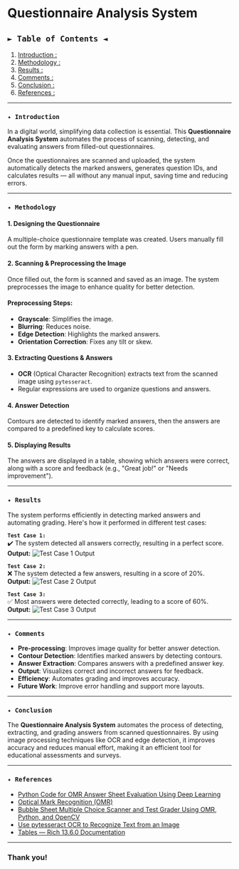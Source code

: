 # Questionnaire Analysis System

##  `► Table of Contents ◄`
1. [Introduction :](#introduction)
2. [Methodology :](#methodology)
3. [Results :](#results)
4. [Comments :](#comments)
5. [Conclusion :](#conclusion)
6. [References :](#references)

---

### `✦ Introduction`

In a digital world, simplifying data collection is essential. This **Questionnaire Analysis System** automates the process of scanning, detecting, and evaluating answers from filled-out questionnaires. 

Once the questionnaires are scanned and uploaded, the system automatically detects the marked answers, generates question IDs, and calculates results — all without any manual input, saving time and reducing errors. 

---

### `✦ Methodology`

#### 1. Designing the Questionnaire
A multiple-choice questionnaire template was created. Users manually fill out the form by marking answers with a pen.

#### 2.  Scanning & Preprocessing the Image
Once filled out, the form is scanned and saved as an image. The system preprocesses the image to enhance quality for better detection.

#### Preprocessing Steps:
- **Grayscale**: Simplifies the image.
- **Blurring**: Reduces noise.
- **Edge Detection**: Highlights the marked answers.
- **Orientation Correction**: Fixes any tilt or skew.

#### 3.  Extracting Questions & Answers
- **OCR** (Optical Character Recognition) extracts text from the scanned image using `pytesseract`.
- Regular expressions are used to organize questions and answers.

#### 4.  Answer Detection
Contours are detected to identify marked answers, then the answers are compared to a predefined key to calculate scores.

#### 5.  Displaying Results
The answers are displayed in a table, showing which answers were correct, along with a score and feedback (e.g., "Great job!" or "Needs improvement").

---

### `✦ Results`

The system performs efficiently in detecting marked answers and automating grading. Here's how it performed in different test cases:

**`Test Case 1:`**  
✔️ The system detected all answers correctly, resulting in a perfect score.  
 **Output:** ![Test Case 1 Output](output_image_1.jpg)

**`Test Case 2:`**  
❌ The system detected a few answers, resulting in a score of 20%.  
 **Output:** ![Test Case 2 Output](output_image_2.jpg)

**`Test Case 3:`**  
✅ Most answers were detected correctly, leading to a score of 60%.  
**Output:** ![Test Case 3 Output](output_image_3.jpg)

---

### `✦ Comments`

- **Pre-processing**: Improves image quality for better answer detection.
- **Contour Detection**: Identifies marked answers by detecting contours.
- **Answer Extraction**: Compares answers with a predefined answer key.
- **Output**: Visualizes correct and incorrect answers for feedback.
- **Efficiency**: Automates grading and improves accuracy.
- **Future Work**: Improve error handling and support more layouts.

---

### `✦ Conclusion`

The **Questionnaire Analysis System** automates the process of detecting, extracting, and grading answers from scanned questionnaires. By using image processing techniques like OCR and edge detection, it improves accuracy and reduces manual effort, making it an efficient tool for educational assessments and surveys.

---

### `✦ References`

- [Python Code for OMR Answer Sheet Evaluation Using Deep Learning](https://www.youtube.com/watch?v=umSRR2qUKXA)
- [Optical Mark Recognition (OMR)](https://github.com/rbaron/omr)
- [Bubble Sheet Multiple Choice Scanner and Test Grader Using OMR, Python, and OpenCV](https://pyimagesearch.com/2016/10/03/bubble-sheet-multiple-choice-scanner-and-test-grader-using-omr-python-and-opencv)
- [Use pytesseract OCR to Recognize Text from an Image](https://stackoverflow.com/questions/37745519/use-pytesseract-ocr-to-recognize-text-from-an-image)
- [Tables — Rich 13.6.0 Documentation](https://rich.readthedocs.io/en/stable/tables.html)

---

###  **Thank you!**
